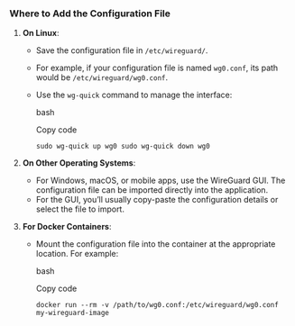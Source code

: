 ### Where to Add the Configuration File

1. **On Linux**:
    
    - Save the configuration file in `/etc/wireguard/`.
    - For example, if your configuration file is named `wg0.conf`, its path would be `/etc/wireguard/wg0.conf`.
    - Use the `wg-quick` command to manage the interface:
        
        bash
        
        Copy code
        
        `sudo wg-quick up wg0 sudo wg-quick down wg0`
        
2. **On Other Operating Systems**:
    
    - For Windows, macOS, or mobile apps, use the WireGuard GUI. The configuration file can be imported directly into the application.
    - For the GUI, you’ll usually copy-paste the configuration details or select the file to import.
3. **For Docker Containers**:
    
    - Mount the configuration file into the container at the appropriate location. For example:
        
        bash
        
        Copy code
        
        `docker run --rm -v /path/to/wg0.conf:/etc/wireguard/wg0.conf my-wireguard-image`